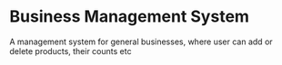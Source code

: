 # Business Management System
 A management system for general businesses, where user can add or delete products, their counts etc
